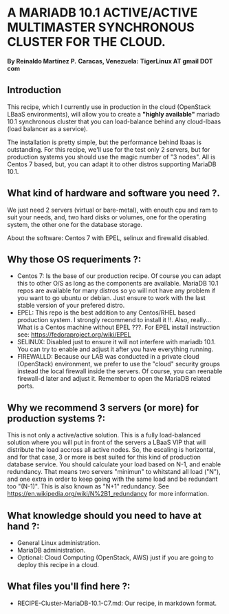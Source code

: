 # A MARIADB 10.1 ACTIVE/ACTIVE MULTIMASTER SYNCHRONOUS CLUSTER FOR THE CLOUD.

**By Reinaldo Martínez P.**
**Caracas, Venezuela:**
**TigerLinux AT gmail DOT com**

## Introduction

This recipe, which I currently use in production in the cloud (OpenStack LBaaS environments), will allow you to create a **"highly available"** mariadb 10.1 synchronous cluster that you can load-balance behind any cloud-lbaas (load balancer as a service).

The installation is pretty simple, but the performance behind lbaas is outstanding. For this recipe, we'll use for the test only 2 servers, but for production systems you should use the magic number of "3 nodes". All is Centos 7 based, but, you can adapt it to other distros supporting MariaDB 10.1.

## What kind of hardware and software you need ?.

We just need 2 servers (virtual or bare-metal), with enouth cpu and ram to suit your needs, and, two hard disks or volumes, one for the operating system, the other one for the database storage.

About the software: Centos 7 with EPEL, selinux and firewalld disabled.

## Why those OS requeriments ?:

* Centos 7: Is the base of our production recipe. Of course you can adapt this to other O/S as long as the components are available. MariaDB 10.1 repos are available for many distros so yo will not have any problem if you want to go ubuntu or debian. Just ensure to work with the last stable version of your prefered distro.
* EPEL: This repo is the best addition to any Centos/RHEL based production system. I strongly recommend to install it !!. Also, really... What is a Centos machine without EPEL ???. For EPEL install instruction see: https://fedoraproject.org/wiki/EPEL
* SELINUX: Disabled just to ensure it will not interfere with mariadb 10.1. You can try to enable and adjust it after you have everything running.
* FIREWALLD: Because our LAB was conducted in a private cloud (OpenStack) environment, we prefer to use the "cloud" security groups instead the local firewall inside the servers. Of course, you can reenable firewall-d later and adjust it. Remember to open the MariaDB related ports.

## Why we recommend 3 servers (or more) for production systems ?:

This is not only a active/active solution. This is a fully load-balanced solution where you will put in front of the servers a LBaaS VIP that will distribute the load accross all active nodes. So, the escaling is horizontal, and for that case, 3 or more is best suited for this kind of production database service. You should calculate your load based on N-1, and enable redundancy. That means two servers "minimun" to whitstand all load ("N"), and one extra in order to keep going with the same load and be redundant too "(N-1)". This is also known as "N+1" redundancy. See https://en.wikipedia.org/wiki/N%2B1_redundancy for more information.

## What knowledge should you need to have at hand ?:

* General Linux administration.
* MariaDB administration.
* Optional: Cloud Computing (OpenStack, AWS) just if you are going to deploy this recipe in a cloud.

## What files you'll find here ?:

* RECIPE-Cluster-MariaDB-10.1-C7.md: Our recipe, in markdown format.
